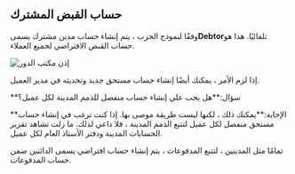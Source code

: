 ## حساب القبض المشترك

وفقًا لنموذج الحزب ، يتم إنشاء حساب مدين مشترك يسمى**Debtor**تلقائيًا. هذا هو حساب القبض الافتراضي لجميع العملاء.

![إذن مكتب الدور](https://docs.erpnext.com/files/common-receivable.png)

إذا لزم الأمر ، يمكنك أيضًا إنشاء حساب مستحق جديد وتحديثه في مدير العميل.

**سؤال:**هل يجب علي إنشاء حساب منفصل للذمم المدينة لكل عميل؟

**الإجابة:**يمكنك ذلك ، لكنها ليست طريقة موصى بها. إذا كنت ترغب في إنشاء حساب مستحق منفصل لكل عميل لتتبع الذمم المدينة ، فلا داعي لذلك. ما زلت تشاهد تقرير الحسابات المدينة ودفتر الأستاذ العام لكل عميل.

تمامًا مثل المدينين ، لتتبع المدفوعات ، يتم إنشاء حساب افتراضي يسمى الدائنين ضمن حساب المدفوعات.